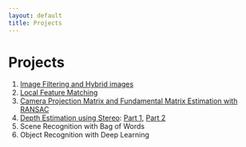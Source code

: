```yaml
---
layout: default
title: Projects
---
```


# Projects

1. [Image Filtering and Hybrid images](proj1.md)
2. [Local Feature Matching](proj2.md)
3. [Camera Projection Matrix and Fundamental Matrix Estimation with RANSAC](proj3.md)
4. [Depth Estimation using Stereo](proj4.md): [Part 1](proj4_part1.md), [Part 2](proj4_part2.md)
5. Scene Recognition with Bag of Words
6. Object Recognition with Deep Learning
